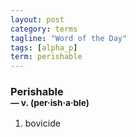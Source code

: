 ```yaml
---
layout: post
category: terms
tagline: "Word of the Day"
tags: [alpha_p]
term: perishable
---
```


<h3>Perishable<br/> <small>&mdash; v. (per<span>&middot;</span>ish<span>&middot;</span>a<span>&middot;</span>ble)</small></h3>
<p><ol><li>bovicide</li>
</ol></p>
